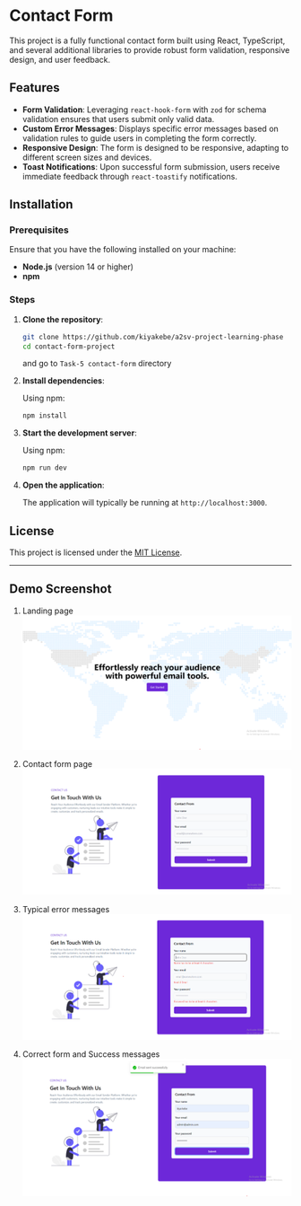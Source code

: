 # Contact Form

This project is a fully functional contact form built using React, TypeScript, and several additional libraries to provide robust form validation, responsive design, and user feedback. 

## Features

- **Form Validation**: Leveraging `react-hook-form` with `zod` for schema validation ensures that users submit only valid data.
- **Custom Error Messages**: Displays specific error messages based on validation rules to guide users in completing the form correctly.
- **Responsive Design**: The form is designed to be responsive, adapting to different screen sizes and devices.
- **Toast Notifications**: Upon successful form submission, users receive immediate feedback through `react-toastify` notifications.

## Installation

### Prerequisites

Ensure that you have the following installed on your machine:

- **Node.js** (version 14 or higher)
- **npm**

### Steps

1. **Clone the repository**:

   ```bash
   git clone https://github.com/kiyakebe/a2sv-project-learning-phase
   cd contact-form-project
   ```

   and go to `Task-5 contact-form` directory

2. **Install dependencies**:

   Using npm:

   ```bash
   npm install
   ```

3. **Start the development server**:

   Using npm:

   ```bash
   npm run dev
   ```

4. **Open the application**:

   The application will typically be running at `http://localhost:3000`.

## License

This project is licensed under the [MIT License](LICENSE).

---

## Demo Screenshot

1. Landing page
![App Screenshot](https://github.com/kiyakebe/a2sv-project-learning-phase/blob/main/Task-5%20contact-form/demo/demo-1.png)

2. Contact form page
![App Screenshot](https://github.com/kiyakebe/a2sv-project-learning-phase/blob/main/Task-5%20contact-form/demo/demo-2.png)

3. Typical error messages
![App Screenshot](https://github.com/kiyakebe/a2sv-project-learning-phase/blob/main/Task-5%20contact-form/demo/demo-3.png)

4. Correct form and Success messages
![App Screenshot](https://github.com/kiyakebe/a2sv-project-learning-phase/blob/main/Task-5%20contact-form/demo/demo-4.png)
